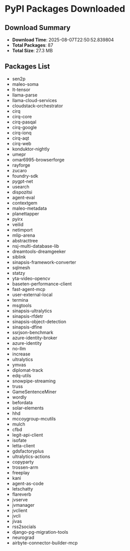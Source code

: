 # PyPI Packages Downloaded

## Download Summary
- **Download Time**: 2025-08-07T22:50:52.839804
- **Total Packages**: 87
- **Total Size**: 27.3 MB

## Packages List
- sen2p
- maleo-soma
- lt-tensor
- llama-parse
- llama-cloud-services
- cloudstack-orchestrator
- cirq
- cirq-core
- cirq-pasqal
- cirq-google
- cirq-ionq
- cirq-aqt
- cirq-web
- konduktor-nightly
- umepr
- omar6995-browserforge
- rayforge
- zucaro
- foundry-sdk
- pygpt-net
- usearch
- dispozitsi
- agent-eval
- contextgem
- maleo-metadata
- planettapper
- pyirx
- veilid
- netimport
- mlip-arena
- abstracttree
- nsj-multi-database-lib
- dreamtools-dreamgeeker
- siblink
- sinapsis-framework-converter
- sqlmesh
- statzy
- yta-video-opencv
- baseten-performance-client
- fast-agent-mcp
- user-external-local
- termina
- msgtools
- sinapsis-ultralytics
- sinapsis-rfdetr
- sinapsis-object-detection
- sinapsis-dfine
- ssrjson-benchmark
- azure-identity-broker
- azure-identity
- no-llm
- increase
- ultralytics
- ymvas
- diplomat-track
- edq-utils
- snowpipe-streaming
- truss
- GameSentenceMiner
- wordly
- befordata
- solar-elements
- hhd
- mccoygroup-mcutils
- mulch
- cfbd
- legit-api-client
- isofate
- letta-client
- gdsfactoryplus
- ultralytics-actions
- copyparty
- trossen-arm
- freeplay
- kani
- agent-as-code
- letschatty
- flareverb
- jvserve
- jvmanager
- jvclient
- jvcli
- jivas
- rss2socials
- django-pg-migration-tools
- neurograd
- airbyte-connector-builder-mcp
